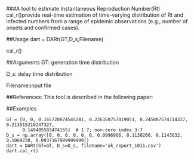 
###A tool to estimate Instantaneous Reproduction Number(Rt) 
cal_r()provide real-time estimation of time-varying distribution of 
Rt and infected numbers from a range of epidemic observations (e.g., number of onsets and confirmed cases).

##Usage
dart = DARt(GT,D_s,Filename)

cal_r()

##Arguments
GT: generation time distribution

D_s: delay time distribution

Filename:input file

##References:
This tool is described in the following paper:

##Examples

    GT = [0, 0, 0.165720874545241, 0.226350757019051, 0.245007574714227, 0.213515210247327,
          0.149405583474155]  # 1:7; non-zero index 3:7
    D_s = np.array([0, 0, 0, 0, 0, 0, 0.0996906, 0.1130266, 0.1143032, 0.1069238, 0.0937167999999999])
    dart = DARt(GT=GT, D_s=D_s, filename='uk_report_1011.csv')
    dart.cal_r()